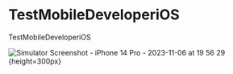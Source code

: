# TestMobileDeveloperiOS
TestMobileDeveloperiOS

![Simulator Screenshot - iPhone 14 Pro - 2023-11-06 at 19 56 29](https://github.com/DanilaBolshakov1999/TestMobileDeveloperiOS/assets/47753945/71fe65f6-bf6c-4eca-9c1c-70eb206e88d1){height=300px}
